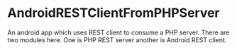 # AndroidRESTClientFromPHPServer
An android app which uses REST client to consume a PHP server. There are two modules here. One is PHP REST server another is Android REST client.

